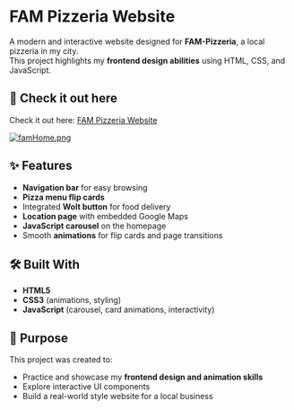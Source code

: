 # FAM Pizzeria Website

A modern and interactive website designed for **FAM-Pizzeria**, a local pizzeria in my city.  
This project highlights my **frontend design abilities** using HTML, CSS, and JavaScript.

## 🚀 Check it out here
Check it out here: [FAM Pizzeria Website](https://fam-pizzeria-website.vercel.app/index.html)

[![famHome.png](https://i.postimg.cc/QdFmPwPR/famHome.png)](https://postimg.cc/Xr09BHn8)

## ✨ Features
- **Navigation bar** for easy browsing
- **Pizza menu flip cards**
- Integrated **Wolt button** for food delivery
- **Location page** with embedded Google Maps
- **JavaScript carousel** on the homepage
- Smooth **animations** for flip cards and page transitions

## 🛠️ Built With
- **HTML5**  
- **CSS3** (animations, styling)  
- **JavaScript** (carousel, card animations, interactivity)  

## 🎯 Purpose
This project was created to:
- Practice and showcase my **frontend design and animation skills**  
- Explore interactive UI components  
- Build a real-world style website for a local business  
